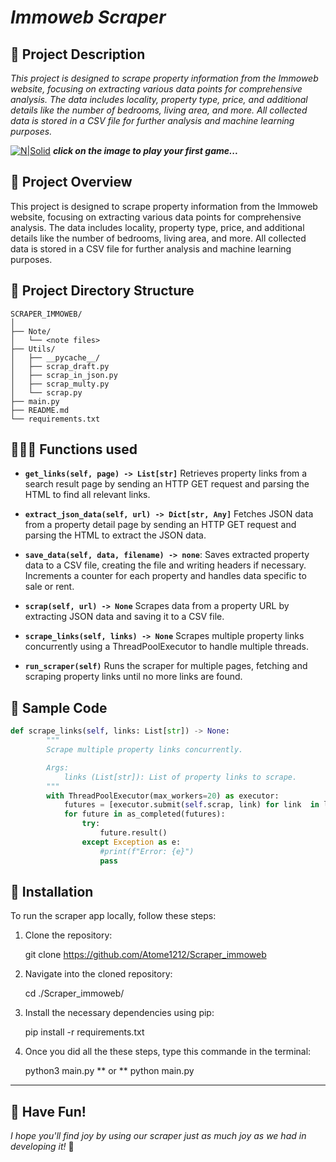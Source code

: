 #  ***Immoweb Scraper*** 

## 📜 Project Description
*This project is designed to scrape property information from the Immoweb website, focusing on extracting various data points for comprehensive analysis. The data includes locality, property type, price, and additional details like the number of bedrooms, living area, and more. All collected data is stored in a CSV file for further analysis and machine learning purposes.*

[![N|Solid](https://www.promptcloud.com/wp-content/uploads/2018/07/what-is-web-scraping-diagram.png "easter egg")](https://ih1.redbubble.net/image.1303800767.8302/raf,360x360,075,t,fafafa:ca443f4786.jpg)
***click on the image to play your first game...***


## 👀 Project Overview

This project is designed to scrape property information from the Immoweb website, focusing on extracting various data points for comprehensive analysis. The data includes locality, property type, price, and additional details like the number of bedrooms, living area, and more. All collected data is stored in a CSV file for further analysis and machine learning purposes.

## 🔗 Project Directory Structure

```plaintext
SCRAPER_IMMOWEB/
│
├── Note/
│   └── <note files>
├── Utils/
│   ├── __pycache__/
│   ├── scrap_draft.py
│   ├── scrap_in_json.py
│   ├── scrap_multy.py
│   └── scrap.py
├── main.py
├── README.md
└── requirements.txt
```

## 🧑🏻‍💻 Functions used



- **```get_links(self, page) -> List[str]```** 
Retrieves property links from a search result page by sending an HTTP GET request and parsing the HTML to find all relevant links.

- **```extract_json_data(self, url) -> Dict[str, Any]```** Fetches JSON data from a property detail page by sending an HTTP GET request and parsing the HTML to extract the JSON data.

- **```save_data(self, data, filename) -> none```**: Saves extracted property data to a CSV file, creating the file and writing headers if necessary. Increments a counter for each property and handles data specific to sale or rent.

- **```scrap(self, url) -> None```**
Scrapes data from a property URL by extracting JSON data and saving it to a CSV file.

- **```scrape_links(self, links) -> None```**
Scrapes multiple property links concurrently using a ThreadPoolExecutor to handle multiple threads.
- **```run_scraper(self)```**
Runs the scraper for multiple pages, fetching and scraping property links until no more links are found.


## 🐍 Sample Code 
```python
def scrape_links(self, links: List[str]) -> None:
        """
        Scrape multiple property links concurrently.

        Args:
            links (List[str]): List of property links to scrape.
        """
        with ThreadPoolExecutor(max_workers=20) as executor:
            futures = [executor.submit(self.scrap, link) for link  in links]
            for future in as_completed(futures):
                try:
                    future.result()
                except Exception as e:
                    #print(f"Error: {e}")
                    pass

```
## 🔧  Installation

To run the scraper app locally, follow these steps:

1. Clone the repository:

    
    git clone https://github.com/Atome1212/Scraper_immoweb
    

2. Navigate into the cloned repository:

    
    cd ./Scraper_immoweb/


3. Install the necessary dependencies using pip:

    
    pip install -r requirements.txt
    

4. Once you did all the these steps, type this commande in the terminal:

    python3 main.py
          ** or **
    python main.py


---
## 🎉 Have Fun!

*I hope you'll find joy by using our scraper just as much joy as we had in developing it!* 🚀
